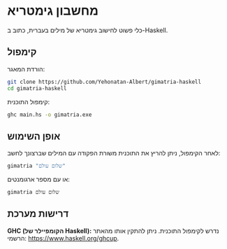 # מחשבון גימטריא

כלי פשוט לחישוב גימטריא של מילים בעברית, כתוב ב-Haskell.

## קימפול

הורדת המאגר:

```bash
git clone https://github.com/Yehonatan-Albert/gimatria-haskell
cd gimatria-haskell
```

קימפול התוכנית:

```bash
ghc main.hs -o gimatria.exe
```

## אופן השימוש

לאחר הקימפול, ניתן להריץ את התוכנית משורת הפקודה עם המילים שברצונך לחשב:

```bash
gimatria "שלום עולם"
```

או עם מספר ארגומנטים:

```bash
gimatria שלום עולם
```

## דרישות מערכת

**GHC (הקומפיילר של Haskell):** נדרש לקימפול התוכנית. ניתן להתקין אותו מהאתר הרשמי: https://www.haskell.org/ghcup.